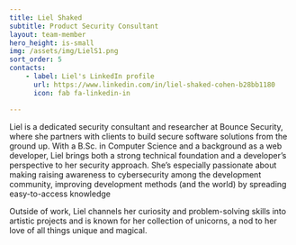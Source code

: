 ```yaml
---
title: Liel Shaked
subtitle: Product Security Consultant
layout: team-member
hero_height: is-small
img: /assets/img/LielS1.png
sort_order: 5
contacts:
    - label: Liel's LinkedIn profile
      url: https://www.linkedin.com/in/liel-shaked-cohen-b28bb1180
      icon: fab fa-linkedin-in

---
```


Liel is a dedicated security consultant and researcher at Bounce Security, where she partners with clients to build secure software solutions from the ground up. With a B.Sc. in Computer Science and a background as a web developer, Liel brings both a strong technical foundation and a developer’s perspective to her security approach. 
She’s especially passionate about making raising awareness to cybersecurity among the development community, improving development methods (and the world) by spreading easy-to-access knowledge

Outside of work, Liel channels her curiosity and problem-solving skills into artistic projects and is known for her collection of unicorns, a nod to her love of all things unique and magical.
